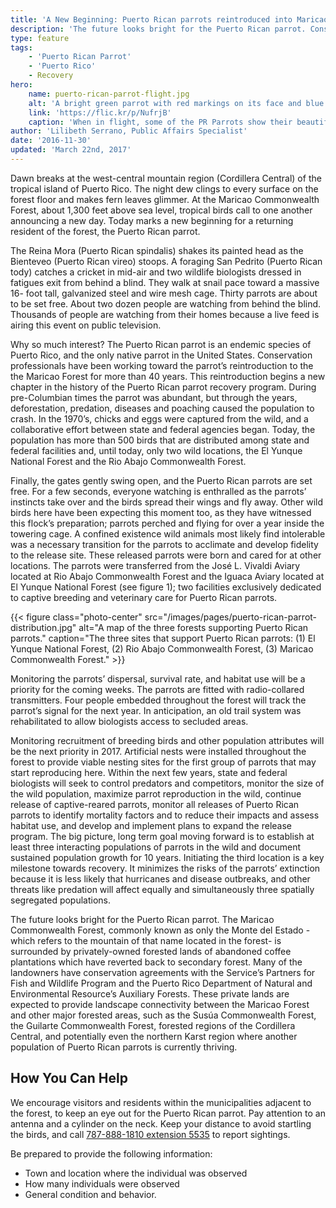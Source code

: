```yaml
---
title: 'A New Beginning: Puerto Rican parrots reintroduced into Maricao Commonwealth Forest'
description: 'The future looks bright for the Puerto Rican parrot. Conservation professionals have been working toward the parrot’s reintroduction to the the Maricao Forest for more than 40 years.'
type: feature
tags:
    - 'Puerto Rican Parrot'
    - 'Puerto Rico'
    - Recovery
hero:
    name: puerto-rican-parrot-flight.jpg
    alt: 'A bright green parrot with red markings on its face and blue flight feathers.'
    link: 'https://flic.kr/p/NufrjB'
    caption: 'When in flight, some of the PR Parrots show their beautiful blue primary feathers. En español: Algunas cotorras muestran sus bellas plumas primarias azules al volar. Bosque del Estado, Maricao, Puerto Rico. Photo by Jan Paul Zegarra, Biologist, USFWS'
author: 'Lilibeth Serrano, Public Affairs Specialist'
date: '2016-11-30'
updated: 'March 22nd, 2017'
---
```


Dawn breaks at the west-central mountain region (Cordillera Central) of the tropical island of Puerto Rico. The night dew clings to every surface on the forest floor and makes fern leaves glimmer. At the Maricao Commonwealth Forest, about 1,300 feet above sea level, tropical birds call to one another announcing a new day. Today marks a new beginning for a returning resident of the forest, the Puerto Rican parrot.

The Reina Mora (Puerto Rican spindalis) shakes its painted head as the Bienteveo (Puerto Rican vireo) stoops. A foraging San Pedrito (Puerto Rican tody) catches a cricket in mid-air and two wildlife biologists dressed in fatigues exit from behind a blind. They walk at snail pace toward a massive 16- foot tall, galvanized steel and wire mesh cage. Thirty parrots are about to be set free. About two dozen people are watching from behind the blind. Thousands of people are watching from their homes because a live feed is airing this event on public television.

Why so much interest? The Puerto Rican parrot is an endemic species of Puerto Rico, and the only native parrot in the United States.  Conservation professionals have been working toward the parrot’s reintroduction to the the Maricao Forest for more than 40 years.  This reintroduction begins a new chapter in the history of the Puerto Rican parrot recovery program. During pre-Columbian times the parrot was abundant, but through the years, deforestation, predation, diseases and poaching caused the population to crash. In the 1970’s, chicks and eggs were captured from the wild, and a collaborative effort between state and federal agencies began. Today, the population has more than 500 birds that are distributed among state and federal facilities and, until today, only two wild locations, the El Yunque National Forest and the Rio Abajo Commonwealth Forest.

Finally, the gates gently swing open, and the Puerto Rican parrots are set free. For a few seconds, everyone watching is enthralled as the parrots’ instincts take over and the birds spread their wings and fly away. Other wild birds here have been expecting this moment too, as they have witnessed this flock’s preparation; parrots perched and flying for over a year inside the towering cage. A confined existence wild animals most likely find intolerable was a necessary transition for the parrots to acclimate and develop fidelity to the release site. These released parrots were born and cared for at other locations. The parrots were transferred from the José L. Vivaldi Aviary located at Rio Abajo Commonwealth Forest and the Iguaca Aviary located at El Yunque National Forest (see figure 1); two facilities exclusively dedicated to captive breeding and veterinary care for Puerto Rican parrots.


{{< figure class="photo-center" src="/images/pages/puerto-rican-parrot-distribution.jpg" alt="A map of the three forests supporting Puerto Rican parrots." caption="The three sites that support Puerto Rican parrots: (1) El Yunque National Forest, (2)	Rio Abajo Commonwealth Forest, (3)	Maricao Commonwealth Forest." >}}

Monitoring the parrots’ dispersal, survival rate, and habitat use will be a priority for the coming weeks. The parrots are fitted with radio-collared transmitters. Four people embedded throughout the forest will track the parrot’s signal for the next year. In anticipation, an old trail system was rehabilitated to allow biologists access to secluded areas.

Monitoring recruitment of breeding birds and other population attributes will be the next priority in 2017. Artificial nests were installed throughout the forest to provide viable nesting sites for the first group of parrots that may start reproducing here. Within the next few years, state and federal biologists will seek to control predators and competitors, monitor the size of the wild population, maximize parrot reproduction in the wild, continue release of captive-reared parrots, monitor all releases of Puerto Rican parrots to identify mortality factors and to reduce their impacts and assess habitat use, and develop and implement plans to expand the release program. The big picture, long term goal moving forward is to establish at least three interacting populations of parrots in the wild and document sustained population growth for 10 years. Initiating the third location is a key milestone towards recovery. It minimizes the risks of the parrots’ extinction because it is less likely that hurricanes and disease outbreaks, and other threats like predation will affect equally and simultaneously three spatially segregated populations.

The future looks bright for the Puerto Rican parrot. The Maricao Commonwealth Forest, commonly known as only the Monte del Estado -which refers to the mountain of that name located in the forest- is surrounded by privately-owned forested lands of abandoned coffee plantations which have reverted back to secondary forest. Many of the landowners have conservation agreements with the Service’s Partners for Fish and Wildlife Program and the Puerto Rico Department of Natural and Environmental Resource’s Auxiliary Forests. These private lands are expected to provide landscape connectivity between the Maricao Forest and other major forested areas, such as the Susúa Commonwealth Forest, the Guilarte Commonwealth Forest, forested regions of the Cordillera Central, and potentially even the northern Karst region where another population of Puerto Rican parrots is currently thriving.

## How You Can Help

We encourage visitors and residents within the municipalities adjacent to the forest, to keep an eye out for the Puerto Rican parrot. Pay attention to an antenna and a cylinder on the neck. Keep your distance to avoid startling the birds, and call <a href="tel:+17878881810p5535">787-888-1810 extension 5535</a> to report sightings.

Be prepared to provide the following information:

 - Town and location where the individual was observed
 - How many individuals were observed
 - General condition and behavior.
